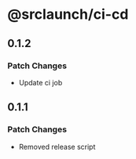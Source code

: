 # @srclaunch/ci-cd

## 0.1.2

### Patch Changes

- Update ci job

## 0.1.1

### Patch Changes

- Removed release script
